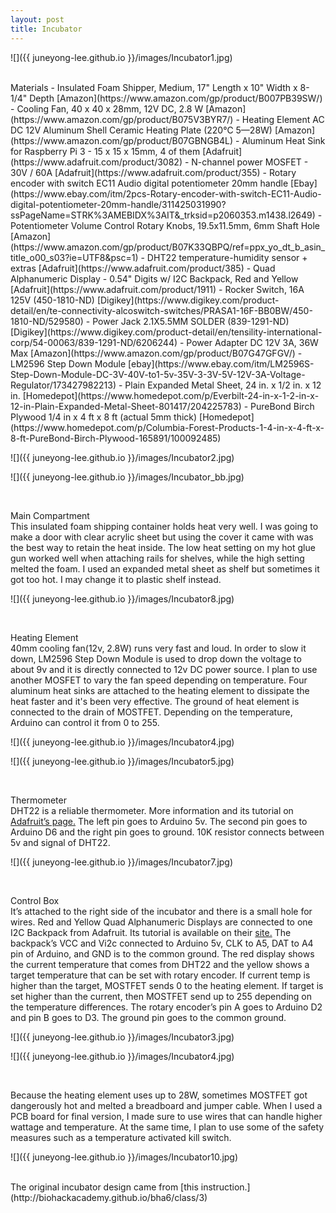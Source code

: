 ```yaml
---
layout: post
title: Incubator
---
```


![]({{ juneyong-lee.github.io }}/images/Incubator1.jpg) <BR> 


<BR>
Materials
- Insulated Foam Shipper, Medium, 17" Length x 10" Width x 8-1/4" Depth [Amazon](https://www.amazon.com/gp/product/B007PB39SW/)
- Cooling Fan, 40 x 40 x 28mm, 12V DC, 2.8 W [Amazon](https://www.amazon.com/gp/product/B075V3BYR7/) 
- Heating Element AC DC 12V Aluminum Shell Ceramic Heating Plate (220℃ 5—28W) [Amazon](https://www.amazon.com/gp/product/B07GBNGB4L)
- Aluminum Heat Sink for Raspberry Pi 3 - 15 x 15 x 15mm, 4 of them [Adafruit](https://www.adafruit.com/product/3082)
- N-channel power MOSFET - 30V / 60A [Adafruit](https://www.adafruit.com/product/355)
- Rotary encoder with switch EC11 Audio digital potentiometer 20mm handle [Ebay](https://www.ebay.com/itm/2pcs-Rotary-encoder-with-switch-EC11-Audio-digital-potentiometer-20mm-handle/311425031990?ssPageName=STRK%3AMEBIDX%3AIT&_trksid=p2060353.m1438.l2649)
- Potentiometer Volume Control Rotary Knobs, 19.5x11.5mm, 6mm Shaft Hole [Amazon](https://www.amazon.com/gp/product/B07K33QBPQ/ref=ppx_yo_dt_b_asin_title_o00_s03?ie=UTF8&psc=1)
- DHT22 temperature-humidity sensor + extras [Adafruit](https://www.adafruit.com/product/385)
- Quad Alphanumeric Display - 0.54" Digits w/ I2C Backpack, Red and Yellow [Adafruit](https://www.adafruit.com/product/1911)
- Rocker Switch, 16A 125V (450-1810-ND) [Digikey](https://www.digikey.com/product-detail/en/te-connectivity-alcoswitch-switches/PRASA1-16F-BB0BW/450-1810-ND/529580)
- Power Jack 2.1X5.5MM SOLDER (839-1291-ND) [Digikey](https://www.digikey.com/product-detail/en/tensility-international-corp/54-00063/839-1291-ND/6206244)
- Power Adapter DC 12V 3A, 36W Max [Amazon](https://www.amazon.com/gp/product/B07G47GFGV/) 
- LM2596 Step Down Module [ebay](https://www.ebay.com/itm/LM2596S-Step-Down-Module-DC-3V-40V-to1-5v-35V-3-3V-5V-12V-3A-Voltage-Regulator/173427982213)
- Plain Expanded Metal Sheet, 24 in. x 1/2 in. x 12 in. [Homedepot](https://www.homedepot.com/p/Everbilt-24-in-x-1-2-in-x-12-in-Plain-Expanded-Metal-Sheet-801417/204225783)
- PureBond Birch Plywood 1/4 in x 4 ft x 8 ft (actual 5mm thick) [Homedepot](https://www.homedepot.com/p/Columbia-Forest-Products-1-4-in-x-4-ft-x-8-ft-PureBond-Birch-Plywood-165891/100092485)

<BR>


![]({{ juneyong-lee.github.io }}/images/Incubator2.jpg) <BR> 

![]({{ juneyong-lee.github.io }}/images/Incubator_bb.jpg) <BR>


<BR>

Main Compartment
<BR>
This insulated foam shipping container holds heat very well. I was going to make a door with clear acrylic sheet but using the cover it came with was the best way to retain the heat inside. The low heat setting on my hot glue gun worked well when attaching rails for shelves, while the high setting melted the foam. I used an expanded metal sheet as shelf but sometimes it got too hot. I may change it to plastic shelf instead.

![]({{ juneyong-lee.github.io }}/images/Incubator8.jpg) <BR> 

<BR>

Heating Element
<BR>
40mm cooling fan(12v, 2.8W) runs very fast and loud. In order to slow it down, LM2596 Step Down Module is used to drop down the voltage to about 9v and it is directly connected to 12v DC power source. I plan to use another MOSFET to vary the fan speed depending on temperature. Four aluminum heat sinks are attached to the heating element to dissipate the heat faster and it's been very effective. The ground of heat element is connected to the drain of MOSTFET. Depending on the temperature, Arduino can control it from 0 to 255.

![]({{ juneyong-lee.github.io }}/images/Incubator4.jpg) <BR>

![]({{ juneyong-lee.github.io }}/images/Incubator5.jpg) <BR>
  
<BR>
  
Thermometer
<BR>
DHT22 is a reliable thermometer. More information and its tutorial on [Adafruit’s page.](https://learn.adafruit.com/dht) The left pin goes to Arduino 5v. The second pin goes to Arduino D6 and the right pin goes to ground. 10K resistor connects between 5v and signal of DHT22.

![]({{ juneyong-lee.github.io }}/images/Incubator7.jpg) <BR>

<BR>
 
Control Box
<BR>
It’s attached to the right side of the incubator and there is a small hole for wires. Red and Yellow Quad Alphanumeric Displays are connected to one I2C Backpack from Adafruit. Its tutorial is available on their [site.](https://learn.adafruit.com/adafruit-led-backpack/0-54-alphanumeric) The backpack’s VCC and Vi2c connected to Arduino 5v, CLK to A5, DAT to A4 pin of Arduino, and GND is to the common ground. The red display shows the current temperature that comes from DHT22 and the yellow shows a target temperature that can be set with rotary encoder. If current temp is higher than the target, MOSTFET sends 0 to the heating element. If target is set higher than the current, then MOSTFET send up to 255 depending on the temperature differences. The rotary encoder’s pin A goes to Arduino D2 and pin B goes to D3. The ground pin goes to the common ground. 

![]({{ juneyong-lee.github.io }}/images/Incubator3.jpg) <BR>
 
![]({{ juneyong-lee.github.io }}/images/Incubator4.jpg) <BR>

<BR>

Because the heating element uses up to 28W, sometimes MOSTFET got dangerously hot and melted a breadboard and jumper cable. When I used a PCB board for final version, I made sure to use wires that can handle higher wattage and temperature. At the same time, I plan to use some of the safety measures such as a temperature activated kill switch.

![]({{ juneyong-lee.github.io }}/images/Incubator10.jpg) <BR>

<BR>
The original incubator design came from [this instruction.](http://biohackacademy.github.io/bha6/class/3) 
